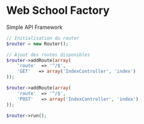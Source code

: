# Web School Factory
Simple API Framework 

```php
// Initialisation du router
$router = new Router();

// Ajout des routes disponibles
$router->addRoute(array(
    'route'  => '^/$',
    'GET'   => array('IndexController', 'index')
));

$router->addRoute(array(
    'route'  => '^/$',
    'POST'   => array('IndexController', 'index')
));

$router->run();
```
